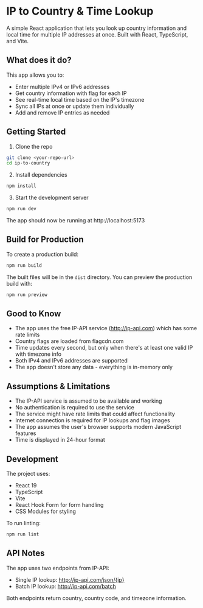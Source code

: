 # IP to Country & Time Lookup

A simple React application that lets you look up country information and local time for multiple IP addresses at once. Built with React, TypeScript, and Vite.

## What does it do?

This app allows you to:
- Enter multiple IPv4 or IPv6 addresses
- Get country information with flag for each IP
- See real-time local time based on the IP's timezone
- Sync all IPs at once or update them individually
- Add and remove IP entries as needed

## Getting Started

1. Clone the repo
```bash
git clone <your-repo-url>
cd ip-to-country
```

2. Install dependencies
```bash
npm install
```

3. Start the development server
```bash
npm run dev
```

The app should now be running at http://localhost:5173

## Build for Production

To create a production build:
```bash
npm run build
```

The built files will be in the `dist` directory. You can preview the production build with:
```bash
npm run preview
```

## Good to Know

- The app uses the free IP-API service (http://ip-api.com) which has some rate limits
- Country flags are loaded from flagcdn.com
- Time updates every second, but only when there's at least one valid IP with timezone info
- Both IPv4 and IPv6 addresses are supported
- The app doesn't store any data - everything is in-memory only

## Assumptions & Limitations

- The IP-API service is assumed to be available and working
- No authentication is required to use the service
- The service might have rate limits that could affect functionality
- Internet connection is required for IP lookups and flag images
- The app assumes the user's browser supports modern JavaScript features
- Time is displayed in 24-hour format

## Development

The project uses:
- React 19
- TypeScript
- Vite
- React Hook Form for form handling
- CSS Modules for styling

To run linting:
```bash
npm run lint
```

## API Notes

The app uses two endpoints from IP-API:
- Single IP lookup: http://ip-api.com/json/{ip}
- Batch IP lookup: http://ip-api.com/batch

Both endpoints return country, country code, and timezone information.
